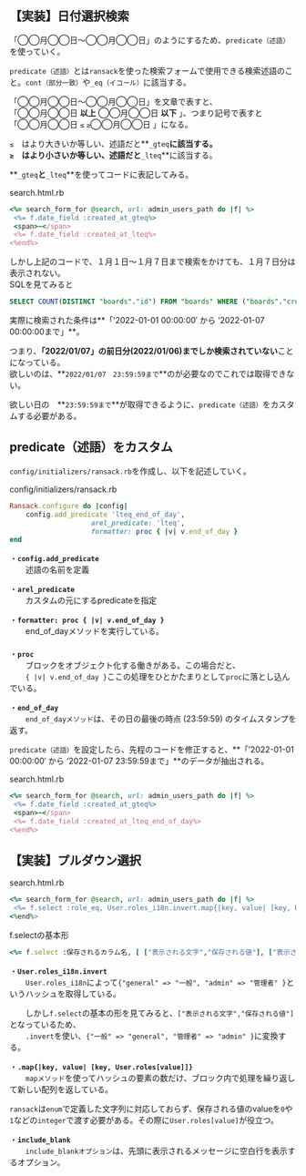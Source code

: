 ## 【実装】日付選択検索

「◯◯月◯◯日〜◯◯月◯◯日」のようにするため、`predicate（述語）`を使っていく。

`predicate（述語）`とは`ransack`を使った検索フォームで使用できる検索述語のこと。`cont（部分一致）`や`_eq（イコール）`に該当する。

「◯◯月◯◯日〜◯◯月◯◯日」を文章で表すと、  
「◯◯月◯◯日 **以上** ◯◯月◯◯日 **以下** 」、つまり記号で表すと  
「◯◯月◯◯日 `≤` `≥`◯◯月◯◯日 」になる。

`≤`　はより大きいか等しい、述語だと**`_gteq`**に該当する。  
`≥`　はより小さいか等しい、述語だと**`_lteq`**に該当する。

**`_gteq`**と**`_lteq`**を使ってコードに表記してみる。

search.html.rb
```ruby
<%= search_form_for @search, url: admin_users_path do |f| %> 
 <%= f.date_field :created_at_gteq%>
 <span>~</span>
 <%= f.date_field :created_at_lteq%>
<%end%>
```

しかし上記のコードで、１月１日〜１月７日まで検索をかけても、１月７日分は表示されない。  
SQLを見てみると

```sql
SELECT COUNT(DISTINCT "boards"."id") FROM "boards" WHERE ("boards"."created_at" >= '2022-01-01 00:00:00' AND "boards"."created_at" <= '2022-01-07 00:00:00')
```

実際に検索された条件は**「’2022-01-01 00:00:00′ から ‘2022-01-07 00:00:00まで」**。

つまり、**「2022/01/07」の前日分(2022/01/06)までしか検索されていない**ことになっている。  
欲しいのは、**`2022/01/07　23:59:59まで`**のが必要なのでこれでは取得できない。

欲しい日の　**`23:59:59まで`**が取得できるように、`predicate（述語）`をカスタムする必要がある。

## predicate（述語）をカスタム

`config/initializers/ransack.rb`を作成し、以下を記述していく。

config/initializers/ransack.rb

```ruby
Ransack.configure do |config|
    config.add_predicate 'lteq_end_of_day',
                    arel_predicate: 'lteq',
                    formatter: proc { |v| v.end_of_day }
end
```

・**`config.add_predicate`**  
　　述語の名前を定義

・**`arel_predicate`**  
　　カスタムの元にするpredicateを指定

・**`formatter: proc { |v| v.end_of_day }`**  
　　end_of_dayメソッドを実行している。  
　　  
・**`proc`**  
　　ブロックをオブジェクト化する働きがある。この場合だと、  
　　`{ |v| v.end_of_day }`ここの処理をひとかたまりとして`proc`に落とし込んでいる。

・**`end_of_day`**  
　　`end_of_dayメソッド`は、その日の最後の時点 (23:59:59) のタイムスタンプを返す。

`predicate（述語）`を設定したら、先程のコードを修正すると、**「’2022-01-01 00:00:00′ から ‘2022-01-07 23:59:59まで」**のデータが抽出される。

search.html.rb
```ruby
<%= search_form_for @search, url: admin_users_path do |f| %> 
 <%= f.date_field :created_at_gteq%>
 <span>~</span>
 <%= f.date_field :created_at_lteq_end_of_day%>
<%end%>
```

## 【実装】プルダウン選択

search.html.rb
```ruby
<%= search_form_for @search, url: admin_users_path do |f| %> 
 <%= f.select :role_eq, User.roles_i18n.invert.map{|key, value| [key, User.roles[value]]}, { include_blank: "指定なし" }%>
<%end%>
```

f.selectの基本形
```ruby
<%= f.select :保存されるカラム名, [ ["表示される文字","保存される値"], ["表示される文字","保存される値"], {オプション}, {htmlオプション} ] %>
```

・**`User.roles_i18n.invert`**  
　　`User.roles_i18n`によって`{"general" => "一般", "admin" => "管理者" }`というハッシュを取得している。

　　しかし`f.select`の基本の形を見てみると、`["表示される文字","保存される値"]`となっているため、  
　　`.invert`を使い、`{"一般" => "general", "管理者" => "admin" }`に変換する。

・**`.map{|key, value| [key, User.roles[value]]}`**  
　　`mapメソッド`を使ってハッシュの要素の数だけ、ブロック内で処理を繰り返して新しい配列を返している。

`ransack`は`enum`で定義した文字列に対応しておらず、保存される値のvalueを`0`や`1`などの`integer`で渡す必要がある。その際に`User.roles[value]`が役立つ。

・**`include_blank`**  
　　`include_blankオプション`は、先頭に表示されるメッセージに空白行を表示するオプション。
